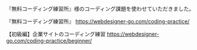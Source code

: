 『無料コーディング練習所』様のコーディング課題を使わせていただきました。

『無料コーディング練習所』
https://webdesigner-go.com/coding-practice/

【初級編】企業サイトのコーディング練習
https://webdesigner-go.com/coding-practice/beginner/
